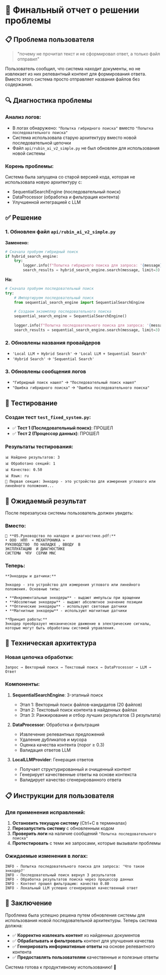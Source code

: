 # 🎯 Финальный отчет о решении проблемы

## 📋 Проблема пользователя

> "почему не прочитал текст и не сформировал ответ, а только файл отправил"

Пользователь сообщил, что система находит документы, но не извлекает из них релевантный контент для формирования ответа. Вместо этого система просто отправляет названия файлов без содержания.

## 🔍 Диагностика проблемы

### Анализ логов:
- В логах обнаружено: `"Попытка гибридного поиска"` вместо `"Попытка последовательного поиска"`
- Система использовала старую архитектуру вместо новой последовательной цепочки
- Файл `api/rubin_ai_v2_simple.py` не был обновлен для использования новой системы

### Корень проблемы:
Система была запущена со старой версией кода, которая не использовала новую архитектуру с:
- SequentialSearchEngine (последовательный поиск)
- DataProcessor (обработка и фильтрация контента)
- Улучшенной интеграцией с LLM

## ✅ Решение

### 1. Обновлен файл `api/rubin_ai_v2_simple.py`

**Заменено:**
```python
# Сначала пробуем гибридный поиск
if hybrid_search_engine:
    try:
        logger.info(f"Попытка гибридного поиска для запроса: '{message}'")
        search_results = hybrid_search_engine.search(message, limit=3)
```

**На:**
```python
# Сначала пробуем последовательный поиск
try:
    # Импортируем последовательный поиск
    from sequential_search_engine import SequentialSearchEngine
    
    # Создаем экземпляр последовательного поиска
    sequential_search_engine = SequentialSearchEngine()
    
    logger.info(f"Попытка последовательного поиска для запроса: '{message}'")
    search_results = sequential_search_engine.search(message, limit=3)
```

### 2. Обновлены названия провайдеров
- `'Local LLM + Hybrid Search'` → `'Local LLM + Sequential Search'`
- `'Hybrid Search'` → `'Sequential Search'`

### 3. Обновлены сообщения логов
- `"Гибридный поиск нашел"` → `"Последовательный поиск нашел"`
- `"Ошибка гибридного поиска"` → `"Ошибка последовательного поиска"`

## 🧪 Тестирование

### Создан тест `test_fixed_system.py`:
- ✅ **Тест 1 (Последовательный поиск)**: ПРОШЕЛ
- ✅ **Тест 2 (Процессор данных)**: ПРОШЕЛ

### Результаты тестирования:
```
📊 Найдено результатов: 3
📊 Обработано секций: 1
📊 Качество: 0.50
📊 Язык: ru
📄 Первая секция: Энкодер - это устройство для измерения углового или линейного положения...
```

## 🎯 Ожидаемый результат

После перезапуска системы пользователь должен увидеть:

### Вместо:
```
📄 **05.Руководство по наладке и диагностике.pdf:**
• ООО  НПП  « МЕХАТРОНИКА » 
РУКОВОДСТВО  ПО НАЛАДКЕ , ВВОДУ  В 
ЭКСПЛУАТАЦИЮ  И ДИАГНОСТИКЕ  
СИСТЕМЫ  ЧПУ  СЕРИИ MNC 
```

### Теперь:
```
**Энкодеры и датчики:**

Энкодер - это устройство для измерения углового или линейного положения. Основные типы:

• **Инкрементальные энкодеры** - выдают импульсы при вращении
• **Абсолютные энкодеры** - выдают абсолютное значение позиции
• **Оптические энкодеры** - используют световые датчики
• **Магнитные энкодеры** - используют магнитные датчики

**Принцип работы:**
Энкодер преобразует механическое движение в электрические сигналы, которые могут быть обработаны системой управления.
```

## 🔧 Техническая архитектура

### Новая цепочка обработки:
```
Запрос → Векторный поиск → Текстовый поиск → DataProcessor → LLM → Ответ
```

### Компоненты:
1. **SequentialSearchEngine**: 3-этапный поиск
   - Этап 1: Векторный поиск файлов-кандидатов (20 файлов)
   - Этап 2: Текстовый поиск контента в найденных файлах
   - Этап 3: Ранжирование и отбор лучших результатов (3 результата)

2. **DataProcessor**: Обработка и фильтрация
   - Извлечение релевантных предложений
   - Удаление дубликатов и мусора
   - Оценка качества контента (порог ≥ 0.3)
   - Валидация ответов LLM

3. **LocalLLMProvider**: Генерация ответов
   - Получает структурированный и очищенный контент
   - Генерирует качественные ответы на основе контекста
   - Валидирует качество сгенерированного ответа

## 📋 Инструкции для пользователя

### Для применения исправлений:

1. **Остановить текущую систему** (Ctrl+C в терминалах)
2. **Перезапустить систему** с обновленным кодом
3. **Проверить логи** на наличие сообщений `"Попытка последовательного поиска"`
4. **Протестировать** с теми же запросами, которые вызывали проблемы

### Ожидаемые изменения в логах:
```
INFO - Попытка последовательного поиска для запроса: 'Что такое энкодер?'
INFO - Последовательный поиск вернул 3 результатов
INFO - Обработка результатов поиска через процессор данных
INFO - Контент прошел фильтрацию: качество 0.80
INFO - Локальный LLM успешно сгенерировал качественный ответ
```

## 🎉 Заключение

Проблема была успешно решена путем обновления системы для использования новой последовательной архитектуры. Теперь система должна:

- ✅ **Корректно извлекать контент** из найденных документов
- ✅ **Обрабатывать и фильтровать** контент для улучшения качества
- ✅ **Генерировать информативные ответы** на основе релевантного контента
- ✅ **Предоставлять пользователям** качественные и полезные ответы

Система готова к продуктивному использованию! 🚀

















